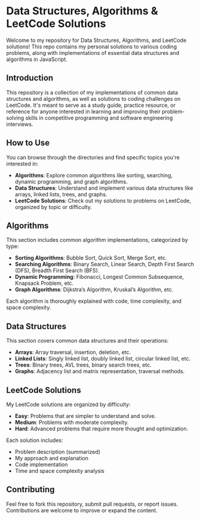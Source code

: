 # Data Structures, Algorithms & LeetCode Solutions

Welcome to my repository for Data Structures, Algorithms, and LeetCode solutions! This repo contains my personal solutions to various coding problems, along with implementations of essential data structures and algorithms in JavaScript.

## Introduction

This repository is a collection of my implementations of common data structures and algorithms, as well as solutions to coding challenges on LeetCode. It's meant to serve as a study guide, practice resource, or reference for anyone interested in learning and improving their problem-solving skills in competitive programming and software engineering interviews.

## How to Use

You can browse through the directories and find specific topics you're interested in:

-   **Algorithms**: Explore common algorithms like sorting, searching, dynamic programming, and graph algorithms.
-   **Data Structures**: Understand and implement various data structures like arrays, linked lists, trees, and graphs.
-   **LeetCode Solutions**: Check out my solutions to problems on LeetCode, organized by topic or difficulty.

## Algorithms

This section includes common algorithm implementations, categorized by type:

-   **Sorting Algorithms**: Bubble Sort, Quick Sort, Merge Sort, etc.
-   **Searching Algorithms**: Binary Search, Linear Search, Depth First Search (DFS), Breadth First Search (BFS).
-   **Dynamic Programming**: Fibonacci, Longest Common Subsequence, Knapsack Problem, etc.
-   **Graph Algorithms**: Dijkstra’s Algorithm, Kruskal’s Algorithm, etc.

Each algorithm is thoroughly explained with code, time complexity, and space complexity.

## Data Structures

This section covers common data structures and their operations:

-   **Arrays**: Array traversal, insertion, deletion, etc.
-   **Linked Lists**: Singly linked list, doubly linked list, circular linked list, etc.
-   **Trees**: Binary trees, AVL trees, binary search trees, etc.
-   **Graphs**: Adjacency list and matrix representation, traversal methods.

## LeetCode Solutions

My LeetCode solutions are organized by difficulty:

-   **Easy**: Problems that are simpler to understand and solve.
-   **Medium**: Problems with moderate complexity.
-   **Hard**: Advanced problems that require more thought and optimization.

Each solution includes:

-   Problem description (summarized)
-   My approach and explanation
-   Code implementation
-   Time and space complexity analysis

## Contributing

Feel free to fork this repository, submit pull requests, or report issues. Contributions are welcome to improve or expand the content.
